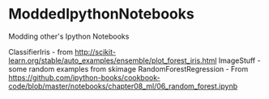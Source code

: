 # ModdedIpythonNotebooks
Modding other's Ipython Notebooks

ClassifierIris - from http://scikit-learn.org/stable/auto_examples/ensemble/plot_forest_iris.html
ImageStuff - some random examples from skimage
RandomForestRegression - From https://github.com/ipython-books/cookbook-code/blob/master/notebooks/chapter08_ml/06_random_forest.ipynb
